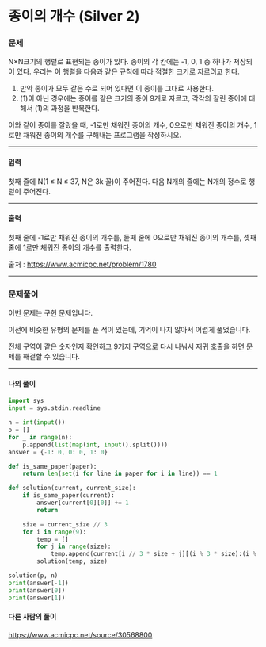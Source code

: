 # 종이의 개수 (Silver 2)

### 문제

N×N크기의 행렬로 표현되는 종이가 있다. 종이의 각 칸에는 -1, 0, 1 중 하나가 저장되어 있다. 우리는 이 행렬을 다음과 같은 규칙에 따라 적절한 크기로 자르려고 한다.

1. 만약 종이가 모두 같은 수로 되어 있다면 이 종이를 그대로 사용한다.
2. (1)이 아닌 경우에는 종이를 같은 크기의 종이 9개로 자르고, 각각의 잘린 종이에 대해서 (1)의 과정을 반복한다.

이와 같이 종이를 잘랐을 때, -1로만 채워진 종이의 개수, 0으로만 채워진 종이의 개수, 1로만 채워진 종이의 개수를 구해내는 프로그램을 작성하시오.

---

#### 입력

첫째 줄에 N(1 ≤ N ≤ 37, N은 3k 꼴)이 주어진다. 다음 N개의 줄에는 N개의 정수로 행렬이 주어진다.

---

#### 출력

첫째 줄에 -1로만 채워진 종이의 개수를, 둘째 줄에 0으로만 채워진 종이의 개수를, 셋째 줄에 1로만 채워진 종이의 개수를 출력한다.

출처 : https://www.acmicpc.net/problem/1780

---

### 문제풀이

이번 문제는 구현 문제입니다.

이전에 비슷한 유형의 문제를 푼 적이 있는데, 기억이 나지 않아서 어렵게 풀었습니다.

전체 구역이 같은 숫자인지 확인하고 9가지 구역으로 다시 나눠서 재귀 호출을 하면 문제를 해결할 수 있습니다.

---

#### 나의 풀이

~~~python
import sys
input = sys.stdin.readline

n = int(input())
p = []
for _ in range(n):
    p.append(list(map(int, input().split())))
answer = {-1: 0, 0: 0, 1: 0}

def is_same_paper(paper):
    return len(set(i for line in paper for i in line)) == 1

def solution(current, current_size):
    if is_same_paper(current):
        answer[current[0][0]] += 1
        return

    size = current_size // 3
    for i in range(9):
        temp = []
        for j in range(size):
            temp.append(current[i // 3 * size + j][(i % 3 * size):(i % 3 * size)+size])
        solution(temp, size)

solution(p, n)
print(answer[-1])
print(answer[0])
print(answer[1])
~~~

#### 다른 사람의 풀이

https://www.acmicpc.net/source/30568800
